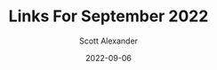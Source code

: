 ---
layout: podcast
title: "Links For September 2022"
author: Scott Alexander
description: https://astralcodexten.substack.com/p/links-for-september-2022
date: 2022-09-06
length: 3329388
duration: 832
guid: links-for-september-2022
---